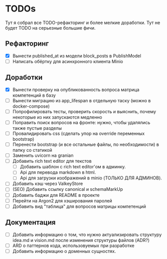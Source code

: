 # TODOs

Тут я собрал все TODO-рефакторинг и более мелкие доработки. Тут не будет TODO на серьезные большие
фичи.

## Рефакторинг

- [x] Вынести published_at из модели block_posts в PublishModel
- [ ] Написать обёртку для асинхронного клиента Minio

## Доработки

- [x] Вынести проверку на опубликованность вопроса матрица компетенций в базу 
- [ ] Вынести миграцию из app_lifespan в отдельную таску (можно в docker-compose)
- [ ] Попрофилировать тесты, проверить скорость и выяснить, почему некоторые из них запускаются
      медленно
- [ ] Поправить поиск вопросов на фронте: нужно, чтобы удалялись также пустые разделы
- [ ] Провалидировать css (сделать упор на override переменных bootstrap)
- [ ] Перенести bootstrap (и все остальные файлы, по необходимости) в папку со статикой
- [ ] Заменить uvicorn на granian
- [ ] Добавить rich text editor для текстов
  - [ ] Добавить шаблон с rich text editor'ом в админку.
  - [ ] Api для перевода markdown в html.
  - [ ] Api для загрузки изображений в minio (ТОЛЬКО ДЛЯ АДМИНОВ).
- [ ] Добавить кэш через ValkeyStore
- [ ] (SEO) Добавить ссылку canonical и schemaMarkUp
- [ ] Добавить баджи для README в проекте
- [ ] Перейти на Argon2 для хэширования паролей
- [ ] Добавить вид "таблица" для вопросов матрицы компетенций

## Документация

- [ ] Добавить информацию о том, что нужно актуализировать структуру idea.md и vision.md
      после изменения структуры файлов (ADR?)
- [ ] ARD о паттернов кода, использовуемых при разработке
- [ ] Добавить информацию о доменных сущностях.